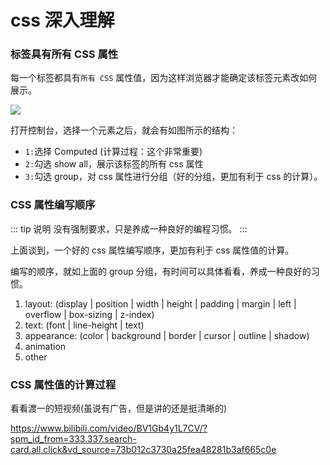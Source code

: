 # css 深入理解

### 标签具有所有 CSS 属性

每一个标签都具有`所有 CSS` 属性值，因为这样浏览器才能确定该标签元素改如何展示。

<img src="/images/basics/css/css_07_01.png" />

打开控制台，选择一个元素之后，就会有如图所示的结构：

- `1:`选择 Computed (计算过程：这个非常重要)
- `2:`勾选 show all，展示该标签的所有 css 属性
- `3:`勾选 group，对 css 属性进行分组（好的分组，更加有利于 css 的计算）。

### CSS 属性编写顺序

::: tip 说明
没有强制要求，只是养成一种良好的编程习惯。
:::

上面谈到，一个好的 css 属性编写顺序，更加有利于 css 属性值的计算。

编写的顺序，就如上面的 group 分组，有时间可以具体看看，养成一种良好的习惯。

1. layout: (display | position | width | height | padding | margin | left | overflow | box-sizing | z-index)
2. text: (font | line-height | text)
3. appearance: (color | background | border | cursor | outline | shadow)
4. animation
5. other

### CSS 属性值的计算过程

看看渡一的短视频(虽说有广告，但是讲的还是挺清晰的)

https://www.bilibili.com/video/BV1Gb4y1L7CV/?spm_id_from=333.337.search-card.all.click&vd_source=73b012c3730a25fea48281b3af665c0e
